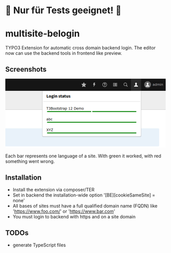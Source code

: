 # 🔴 Nur für Tests geeignet! 🔴

# multisite-belogin
TYPO3 Extension for automatic cross domain backend login. The editor now can use the backend tools in frontend like preview.

## Screenshots

![](./Documentation/Images/dropdown.png)

Each bar represents one language of a site. With green it worked, with red something went wrong.

## Installation

* Install the extension via composer/TER
* Set in backend the installation-wide option '[BE][cookieSameSite] = none'
* All bases of sites must have a full qualified domain name (FQDN) like 'https://www.foo.com/' or 'https://www.bar.com'
* You must login to backend with https and on a site domain


## TODOs

* generate TypeScript files
